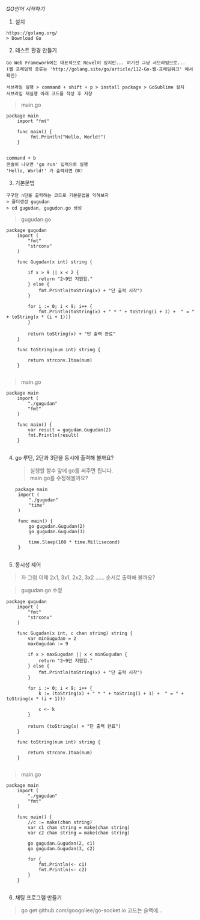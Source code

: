 *GO언어 시작하기*

1. 설치
 
 ```
 https://golang.org/
 > Download Go
 ```

2. 테스트 환경 만들기

 ```
 Go Web Framework에는 대표적으로 Revel이 있지만... 여기선 그냥 서브라임으로...
 (웹 프레임웍 종류는 'http://golang.site/go/article/112-Go-웹-프레임워크' 에서 확인)
 
 서브라임 실행 > command + shift + p > install package > GoSublime 설치
 서브라임 재실행 아래 코드를 작성 후 저장
 ```
 > main.go
 
 <pre><code>package main
	import "fmt"
	
	func main() {
	     fmt.Println("Hello, World!")
	}
 </code></pre>
 ```
 command + b
 콘솔이 나오면 'go run' 입력으로 실행
 'Hello, World!' 가 출력되면 OK!
 ```
 
3. 기본문법

 ```
 구구단 n단을 출력하는 코드로 기본문법을 익혀보자
 > 폴더생성 gugudan
 > cd gugudan, gugudon.go 생성
 
 ```
 > gugudan.go
 
 <pre><code>package gugudan
	import (
	    "fmt"
	    "strconv"
	)
	
	func Gugudan(x int) string {
	
		if x > 9 || x < 2 {
			return "2~9만 지원함."
		} else {
			fmt.Println(toString(x) + "단 출력 시작")
		}
		
		for i := 0; i < 9; i++ {
			fmt.Println(toString(x) + " * " + toString(i + 1) +  " = " + toString(x * (i + 1)))
		}	
	
		return toString(x) + "단 출력 완료"
	}
	
	func toString(num int) string {
		
		return strconv.Itoa(num)
	}
 </code></pre>
 
 > main.go
 
 <pre><code>package main
	import (
		"./gugudan"
		"fmt"
	)
	
	func main() {
    	var result = gugudan.Gugudan(2)
		fmt.Println(result)
	}
 </code></pre>

4. go 루틴, 2단과 3단을 동시에 출력해 볼까요?
	> 실행할 함수 앞에 go를 써주면 됩니다.<br/>
	> main.go를 수정해볼까요?
	
	<pre><code>package main
	import (
		"./gugudan"
		"time"
	)
	
	func main() {
	    go gugudan.Gugudan(2)
	    go gugudan.Gugudan(3)
	
		time.Sleep(100 * time.Millisecond)
	}
	</code></pre>
	

5. 동시성 제어
 > 자 그럼 이제 2x1, 3x1, 2x2, 3x2 ...... 순서로 출력해 볼까요?
 
 > gugudan.go 수정
 
 <pre><code>package gugudan
	import (
	    "fmt"
	    "strconv"
	)
	
	func Gugudan(x int, c chan string) string {
		var minGugudan = 2
		maxGugudan := 9
	
		if x > maxGugudan || x < minGugudan {
			return "2~9만 지원함."
		} else {
			fmt.Println(toString(x) + "단 출력 시작")
		}
		
		for i := 0; i < 9; i++ {
			k := (toString(x) + " * " + toString(i + 1) +  " = " + toString(x * (i + 1)))
			
			c <- k
		}
	
		return (toString(x) + "단 출력 완료")
	}
	
	func toString(num int) string {
		
		return strconv.Itoa(num)
	}
 </code></pre>
 
 > main.go
 
 <pre><code>package main
	import (
		"./gugudan"
		"fmt"
	)
	
	func main() {
		//c := make(chan string)
		var c1 chan string = make(chan string)
		var c2 chan string = make(chan string)
	
	    go gugudan.Gugudan(2, c1)
	    go gugudan.Gugudan(3, c2)
	    
		for {
			fmt.Println(<- c1)
			fmt.Println(<- c2)
		}
	}
 </code></pre>
 
6. 채팅 프로그램 만들기
 > go get github.com/googollee/go-socket.io
 > 코드는 슬랙에...
 
